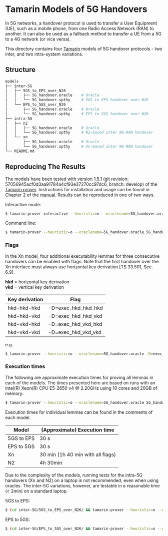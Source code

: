 # Tamarin Models of 5G Handovers
In 5G networks, a handover protocol is used to transfer a User Equipment (UE), such as a mobile phone, from one Radio Access Network (RAN) to another. It can also be used as a fallback method to transfer a UE from a 5G to a 4G network (or vice versa).  

This directory contains four [Tamarin](https://tamarin-prover.github.io/) models of 5G handover protocols - two inter, and two intra-system variations.

## Structure
```bash
models
├── inter-5G
│   ├── 5GS_to_EPS_over_N26
│   │   ├── 5G_handover.oracle    # Oracle
│   │   └── 5G_handover.spthy     # 5GS to EPS handover over N26
│   └── EPS_to_5GS_over_N26
│       ├── 5G_handover.oracle    # Oracle
│       └── 5G_handover.spthy     # EPS to 5GS handover over N26
├── intra-5G
│   ├── n2
│   │   ├── 5G_handover.oracle    # Oracle
│   │   └── 5G_handover.spthy     # N2-based inter NG-RAN handover
│   └── xn
│       ├── 5G_handover.oracle    # Oracle
│       └── 5G_handover.spthy     # Xn-based inter NG-RAN handover
└── README.md
```

## Reproducing The Results
The models have been tested with version 1.5.1 (git revision: 57056945acf0d3aa91784a4cf93e37270cc97dc6, branch: develop) of the [Tamarin prover](https://github.com/tamarin-prover/tamarin-prover). Instructions for installation and usage can be found in Chapter 2 of the [manual](https://tamarin-prover.github.io/manual/book/002_installation.html). Results can be reproduced in one of two ways.


Interactive mode:
```bash
$ tamarin-prover interactive --heuristic=o --oraclename=5G_handover.oracle 5G_handover.spthy
```

Command line:
```bash
$ tamarin-prover --heuristic=o --oraclename=5G_handover.oracle 5G_handover.spthy --prove
```

### Flags

In the Xn model, four additional executability lemmas for three consecutive handovers can be enabled with flags. Note that the first handover over the Xn interface must always use horizontal key derivation [TS 33.501, Sec. 6.9].

__hkd__ = horizontal key derivation  
__vkd__ = vertical key derivation


| Key derivation | Flag                |
| -------------- | ------------------- |
| hkd-hkd-hkd    | -D=exec_hkd_hkd_hkd |
| hkd-hkd-vkd    | -D=exec_hkd_hkd_vkd |
| hkd-vkd-hkd    | -D=exec_hkd_vkd_hkd |
| hkd-vkd-vkd    | -D=exec_hkd_vkd_vkd |

e.g.
```bash
$ tamarin-prover --heuristic=o --oraclename=5G_handover.oracle -D=exec_hkd_hkd_hkd 5G_handover.spthy --prove
```

### Execution times
The following are approximate execution times for proving all lemmas in each of the models. The times presented here are based on runs with an Intel(R) Xeon(R) CPU E5-2650 v4 @ 2.20GHz using 10 cores and 20GB of memory:

```bash
$ tamarin-prover --heuristic=o --oraclename=5G_handover.oracle 5G_handover.spthy +RTS -N10 -M20G -RTS --prove
```

Execution times for individual lemmas can be found in the comments of each model.

| Model      | (Approximate) Execution time      |
| ---------- | --------------------------------- |
| 5GS to EPS | 30 s                              |
| EPS to 5GS | 30 s                              |
| Xn         | 30 min (1h 40 min with all flags) |
| N2         | 4h 30min                          |

Due to the complexity of the models, running tests for the intra-5G handovers (Xn and N2) on a laptop is not recommended, even when using oracles. The inter-5G variations, however, are testable in a reasonable time (< 2min) on a standard laptop.

5GS to EPS:

```bash
$ (cd inter-5G/5GS_to_EPS_over_N26/ && tamarin-prover --heuristic=o --oraclename=5G_handover.oracle 5G_handover.spthy --prove)
```

EPS to 5GS:

```bash
$ (cd inter-5G/EPS_to_5GS_over_N26/ && tamarin-prover --heuristic=o --oraclename=5G_handover.oracle 5G_handover.spthy --prove)
```
